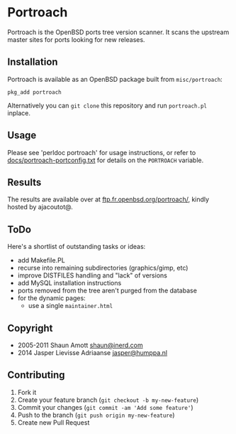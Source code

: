 Portroach
===

Portroach is the OpenBSD ports tree version scanner. It scans the
upstream master sites for ports looking for new releases.

Installation
---

Portroach is available as an OpenBSD package built from `misc/portroach`:

    pkg_add portroach

Alternatively you can `git clone` this repository and run
`portroach.pl` inplace.

Usage
---

Please see 'perldoc portroach' for usage instructions, or refer to
[docs/portroach-portconfig.txt](docs/portroach-portconfig.txt) for
details on the `PORTROACH` variable.

Results
---

The results are available over at
[ftp.fr.openbsd.org/portroach/](http://ftp.fr.openbsd.org/portroach/), kindly
hosted by ajacoutot@.

ToDo
---

Here's a shortlist of outstanding tasks or ideas:

- add Makefile.PL
- recurse into remaining subdirectories (graphics/gimp, etc)
- improve DISTFILES handling and "lack" of versions
- add MySQL installation instructions
- ports removed from the tree aren't purged from the database
- for the dynamic pages:
  - use a single `maintainer.html`

Copyright
---

- 2005-2011 Shaun Amott <shaun@inerd.com>
- 2014 Jasper Lievisse Adriaanse <jasper@humppa.nl>

Contributing
---

1. Fork it
2. Create your feature branch (`git checkout -b my-new-feature`)
3. Commit your changes (`git commit -am 'Add some feature'`)
4. Push to the branch (`git push origin my-new-feature`)
5. Create new Pull Request
